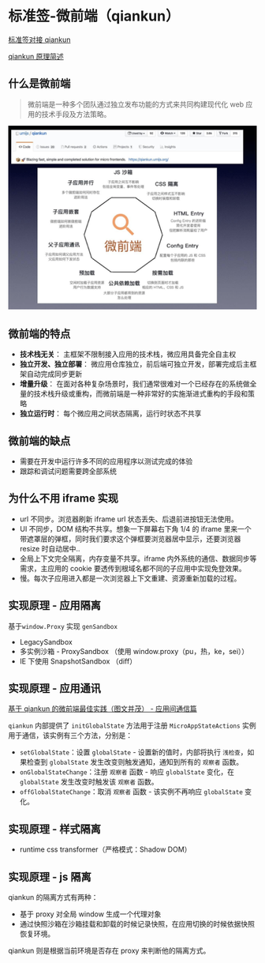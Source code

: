 # 标准签-微前端（qiankun）

[标准签对接 qiankun](https://www.notion.so/qiankun-1110c4ff6f5244709dcc18b9f289c923)

[qiankun 原理简述](https://mp.weixin.qq.com/s/EG0ybc5hLgUzHoNvIPapFw)

## 什么是微前端

> 微前端是一种多个团队通过独立发布功能的方式来共同构建现代化 web 应用的技术手段及方法策略。

<img src="./imgs/qiankun.png" width="800"/>

## 微前端的特点

- **技术栈无关**： 主框架不限制接入应用的技术栈，微应用具备完全自主权
- **独立开发、独立部署**： 微应用仓库独立，前后端可独立开发，部署完成后主框架自动完成同步更新
- **增量升级**： 在面对各种复杂场景时，我们通常很难对一个已经存在的系统做全量的技术栈升级或重构，而微前端是一种非常好的实施渐进式重构的手段和策略
- **独立运行时**： 每个微应用之间状态隔离，运行时状态不共享

## 微前端的缺点

- 需要在开发中运行许多不同的应用程序以测试完成的体验
- 跟踪和调试问题需要跨全部系统

## 为什么不用 iframe 实现

- url 不同步。浏览器刷新 iframe url 状态丢失、后退前进按钮无法使用。
- UI 不同步，DOM 结构不共享。想象一下屏幕右下角 1/4 的 iframe 里来一个带遮罩层的弹框，同时我们要求这个弹框要浏览器居中显示，还要浏览器 resize 时自动居中..
- 全局上下文完全隔离，内存变量不共享。iframe 内外系统的通信、数据同步等需求，主应用的 cookie 要透传到根域名都不同的子应用中实现免登效果。
- 慢。每次子应用进入都是一次浏览器上下文重建、资源重新加载的过程。

## 实现原理 - 应用隔离

基于`window.Proxy` 实现 `genSandbox`

- LegacySandbox
- 多实例沙箱 - ProxySandbox （使用 window.proxy（pu，热，ke，sei））
- IE 下使用 SnapshotSandbox （diff）

## 实现原理 - 应用通讯

[基于 qiankun 的微前端最佳实践（图文并茂） - 应用间通信篇](https://juejin.cn/post/6844904151231496200)

`qiankun` 内部提供了 `initGlobalState` 方法用于注册 `MicroAppStateActions` 实例用于通信，该实例有三个方法，分别是：

- `setGlobalState`：设置 `globalState` - 设置新的值时，内部将执行 `浅检查`，如果检查到 `globalState` 发生改变则触发通知，通知到所有的 `观察者` 函数。
- `onGlobalStateChange`：注册 `观察者` 函数 - 响应 `globalState` 变化，在 `globalState` 发生改变时触发该 `观察者` 函数。
- `offGlobalStateChange`：取消 `观察者` 函数 - 该实例不再响应 `globalState` 变化。

## 实现原理 - 样式隔离

- runtime css transformer（严格模式：Shadow DOM）

## 实现原理 - js 隔离

qiankun 的隔离方式有两种：

- 基于 proxy 对全局 window 生成一个代理对象
- 通过快照沙箱在沙箱挂载和卸载的时候记录快照，在应用切换的时候依据快照恢复环境。

qiankun 则是根据当前环境是否存在 proxy 来判断他的隔离方式。
